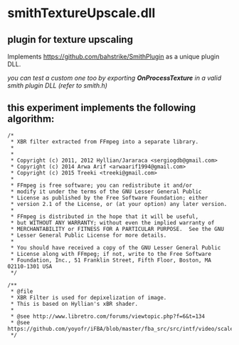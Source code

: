 # smithTextureUpscale.dll

## plugin for texture upscaling

Implements https://github.com/bahstrike/SmithPlugin as a unique plugin DLL.

_you can test a custom one too by exporting **OnProcessTexture** in a valid smith plugin DLL (refer to smith.h)_

## this experiment implements the following algorithm:
```
/*
 * XBR filter extracted from FFmpeg into a separate library.
 *
 *
 * Copyright (c) 2011, 2012 Hyllian/Jararaca <sergiogdb@gmail.com>
 * Copyright (c) 2014 Arwa Arif <arwaarif1994@gmail.com>
 * Copyright (c) 2015 Treeki <treeki@gmail.com>
 *
 * FFmpeg is free software; you can redistribute it and/or
 * modify it under the terms of the GNU Lesser General Public
 * License as published by the Free Software Foundation; either
 * version 2.1 of the License, or (at your option) any later version.
 *
 * FFmpeg is distributed in the hope that it will be useful,
 * but WITHOUT ANY WARRANTY; without even the implied warranty of
 * MERCHANTABILITY or FITNESS FOR A PARTICULAR PURPOSE.  See the GNU
 * Lesser General Public License for more details.
 *
 * You should have received a copy of the GNU Lesser General Public
 * License along with FFmpeg; if not, write to the Free Software
 * Foundation, Inc., 51 Franklin Street, Fifth Floor, Boston, MA 02110-1301 USA
 */

/**
 * @file
 * XBR Filter is used for depixelization of image.
 * This is based on Hyllian's xBR shader.
 *
 * @see http://www.libretro.com/forums/viewtopic.php?f=6&t=134
 * @see https://github.com/yoyofr/iFBA/blob/master/fba_src/src/intf/video/scalers/xbr.cpp
 */
 ```
